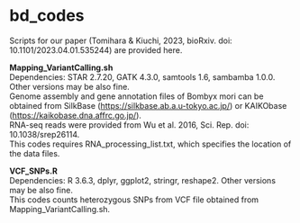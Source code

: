 # bd_codes
Scripts for our paper (Tomihara & Kiuchi, 2023, bioRxiv. doi: 10.1101/2023.04.01.535244) are provided here.

**Mapping_VariantCalling.sh**  
Dependencies: STAR 2.7.20, GATK 4.3.0, samtools 1.6, sambamba 1.0.0. Other versions may be also fine.  
Genome assembly and gene annotation files of Bombyx mori can be obtained from SilkBase (https://silkbase.ab.a.u-tokyo.ac.jp/) or KAIKObase (https://kaikobase.dna.affrc.go.jp/).  
RNA-seq reads were provided from Wu et al. 2016, Sci. Rep. doi: 10.1038/srep26114.  
This codes requires RNA_processing_list.txt, which specifies the location of the data files.  

**VCF_SNPs.R**  
Dependencies: R 3.6.3, dplyr, ggplot2, stringr, reshape2. Other versions may be also fine.  
This codes counts heterozygous SNPs from VCF file obtained from Mapping_VariantCalling.sh.
